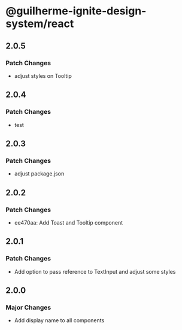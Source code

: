 # @guilherme-ignite-design-system/react

## 2.0.5

### Patch Changes

- adjust styles on Tooltip

## 2.0.4

### Patch Changes

- test

## 2.0.3

### Patch Changes

- adjust package.json

## 2.0.2

### Patch Changes

- ee470aa: Add Toast and Tooltip component

## 2.0.1

### Patch Changes

- Add option to pass reference to TextInput and adjust some styles

## 2.0.0

### Major Changes

- Add display name to all components
